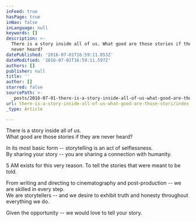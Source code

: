 ```yaml
---
inFeed: true
hasPage: true
inNav: false
inLanguage: null
keywords: []
description: >-
  There is a story inside all of us. What good are those stories if they are
  never heard?
datePublished: '2016-07-01T16:59:11.853Z'
dateModified: '2016-07-01T16:59:11.597Z'
authors: []
publisher: null
title: ''
author: []
starred: false
sourcePath: >-
  _posts/2016-07-01-there-is-a-story-inside-all-of-us-what-good-are-those-stori.md
url: there-is-a-story-inside-all-of-us-what-good-are-those-stori/index.html
_type: Article

---
```

There is a story inside all of us.  
What good are those stories if they are never heard?

In its most basic form -- storytelling is an act of selflessness.  
By sharing your story -- you are sharing a connection with humanity.

5 AM exists for this very reason. To tell the stories that were meant to be told.

From writing and directing to cinematography and post-production -- we are skilled in every step.  
We are storytellers -- and we desire to exhibit truth and honesty throughout everything we do.

Given the opportunity -- we would love to tell your story.